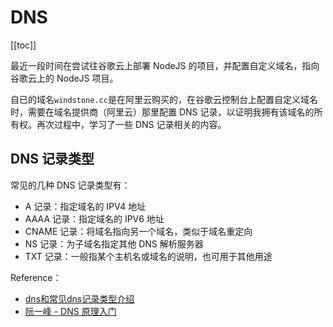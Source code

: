 # DNS

[[toc]]

最近一段时间在尝试往谷歌云上部署 NodeJS 的项目，并配置自定义域名，指向谷歌云上的 NodeJS 项目。

自已的域名`windstone.cc`是在阿里云购买的，在谷歌云控制台上配置自定义域名时，需要在域名提供商（阿里云）那里配置 DNS 记录，以证明我拥有该域名的所有权。再次过程中，学习了一些 DNS 记录相关的内容。

## DNS 记录类型

常见的几种 DNS 记录类型有：

- A 记录：指定域名的 IPV4 地址
- AAAA 记录：指定域名的 IPV6 地址
- CNAME 记录：将域名指向另一个域名，类似于域名重定向
- NS 记录：为子域名指定其他 DNS 解析服务器
- TXT 记录：一般指某个主机名或域名的说明，也可用于其他用途

Reference：

- [dns和常见dns记录类型介绍](https://blog.csdn.net/u013920085/article/details/42552987)
- [阮一峰 - DNS 原理入门](http://www.ruanyifeng.com/blog/2016/06/dns.html)
